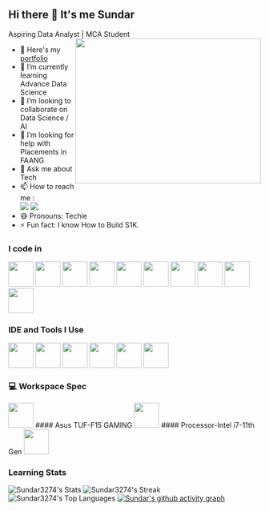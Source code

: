 ## Hi there 👋 It's me Sundar

Aspiring Data Analyst | MCA Student  
<img align="right" width="370" height="290" src="https://i.pinimg.com/originals/47/f0/34/47f0342cec72b800463bf003eac1257e.gif">
- 🔭 Here's my [portfolio](https:///)                                                 
- 🌱 I’m currently learning Advance Data Science
- 👯 I’m looking to collaborate on Data Science / AI
- 🤔 I’m looking for help with Placements in FAANG
- 💬 Ask me about Tech
- 📫 How to reach me :
<br /> [<img src="https://img.shields.io/badge/Twitter-1DA1F2?style=for-the-badge&logo=twitter&logoColor=white" />](https://twitter.com/_speedy24) [<img src="https://img.shields.io/badge/LinkedIn-0077B5?style=for-the-badge&logo=linkedin&logoColor=white" />](https://www.linkedin.com/in/sundars24)
- 😄 Pronouns: Techie
- ⚡ Fun fact: I know How to Build S1K.

### I code in
<img height="50" width="50" src="https://img.icons8.com/color/48/000000/python.png" /> <img height="50" width="50" src="https://img.icons8.com/color/48/000000/c-programming.png" /> <img height="50" width="50" src="https://img.icons8.com/color/48/000000/c-plus-plus-logo.png" /> <img height="50" width="50" src="https://img.icons8.com/color/48/000000/java-coffee-cup-logo.png" /> <img height="50" width="50" src="https://img.icons8.com/color/48/000000/html-5.png" /> <img height="50" width="50" src="https://img.icons8.com/color/48/000000/css3.png" /> <img height="50" width="50" src="https://img.icons8.com/color/48/000000/sass.png"/> <img height="50" width="50" src="https://img.icons8.com/color/48/000000/javascript.png"/> <img height="50" width="50" src="https://img.icons8.com/color/48/000000/tensorflow.png"/> <img height="50" width="50" src="https://img.icons8.com/color/48/000000/mysql-logo.png"/>

### IDE and Tools I Use
<img height="50" width="50" src="https://img.icons8.com/color/48/000000/visual-studio-code-2019.png"/> <img height="50" width="50" src="https://img.icons8.com/color/48/000000/pycharm.png"/> <img height="50" width="50" src="https://img.icons8.com/color/50/000000/git.png"/> <img height="50" width="50" src="https://icons8.com/icon/117561/microsoft-excel-2019"/>
<img height="50" src="https://img.icons8.com/officel/480/null/java-eclipse.png"/> <img height="50" width="50" src="https://img.icons8.com/doodle/48/000000/adobe-photoshop.png"/> 


### 💻 Workspace Spec
<img height="50" width="50" src="https://icons8.com/icon/It75JPo3qKDs/asus"/>
#### Asus TUF-F15 GAMING
<img height="50" width="50" src="https://www.techpowerup.com/review/asus-tuf-gaming-alliance-revisited/images/small.png"/>
#### Processor-Intel i7-11th Gen
<img height="50" width="50" src="https://cdn.pointandplace.com/services/badge/intel/cpu/icon/core-i7-11th.jpg" />

### Learning Stats
![Sundar3274's Stats](https://github-readme-stats.vercel.app/api?username=Sundar3274&theme=vue-dark&show_icons=true&hide_border=true&count_private=true)
![Sundar3274's Streak](https://github-readme-streak-stats.herokuapp.com/?user=Sundar3274&theme=vue-dark&hide_border=true)
![Sundar3274's Top Languages](https://github-readme-stats.vercel.app/api/top-langs/?username=Sundar3274&theme=vue-dark&show_icons=true&hide_border=true&layout=compact)
[![Sundar's github activity graph](https://github-readme-activity-graph.vercel.app/graph?username=Sundar3274&bg_color=ffcfe9&color=9e4c98&line=9e4c98&point=403d3d&area=true&hide_border=true)](https://github.com/Sundar3274/github-readme-activity-graph)
